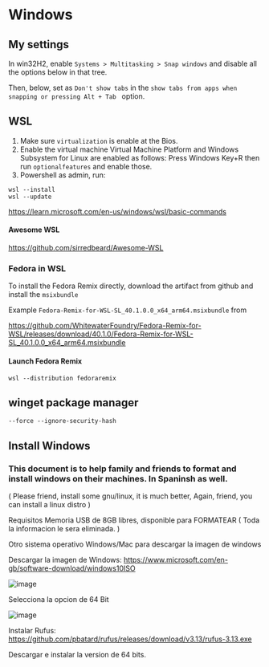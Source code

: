 # Windows

## My settings

In win32H2, enable `Systems > Multitasking > Snap windows` and disable all the options below in that tree.

Then, below, set as `Don't show tabs` in the `show tabs from apps when snapping or pressing Alt + Tab ` option.

## WSL

1. Make sure `virtualization` is enable at the Bios.
1. Enable the virtual machine Virtual Machine Platform and Windows Subsystem for Linux are enabled as follows:
Press Windows Key+R then run `optionalfeatures` and enable those.
1. Powershell as admin, run:
```
wsl --install
wsl --update

```
https://learn.microsoft.com/en-us/windows/wsl/basic-commands
#### Awesome WSL

https://github.com/sirredbeard/Awesome-WSL

### Fedora in WSL

To install the Fedora Remix directly, download the artifact from github and install the `msixbundle`

Example `Fedora-Remix-for-WSL-SL_40.1.0.0_x64_arm64.msixbundle` from

https://github.com/WhitewaterFoundry/Fedora-Remix-for-WSL/releases/download/40.1.0/Fedora-Remix-for-WSL-SL_40.1.0.0_x64_arm64.msixbundle

#### Launch Fedora Remix
```
wsl --distribution fedoraremix
```

## winget package manager

` --force --ignore-security-hash `

## Install Windows
### This document is to help family and friends to format and install windows on their machines. In Spaninsh as well.
( Please friend, install some gnu/linux, it is much better, Again, friend, you can install a linux distro )
 
Requisitos
Memoria USB de 8GB libres, disponible para FORMATEAR
 ( Toda la informacion le sera eliminada. )

Otro sistema operativo Windows/Mac para descargar la imagen de windows

Descargar la imagen de Windows:
https://www.microsoft.com/en-gb/software-download/windows10ISO

![image](https://user-images.githubusercontent.com/14207635/115975218-2cfc2700-a563-11eb-9f1a-a0ba2311b41d.png)


Selecciona la opcion de 64 Bit

![image](https://user-images.githubusercontent.com/14207635/115975224-34233500-a563-11eb-8021-ca379603bb4d.png)


Instalar Rufus: 
https://github.com/pbatard/rufus/releases/download/v3.13/rufus-3.13.exe

Descargar e instalar la version de 64 bits.
